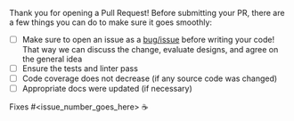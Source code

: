 Thank you for opening a Pull Request! Before submitting your PR, there are a few things you can do to make sure it goes smoothly:
- [ ] Make sure to open an issue as a [bug/issue](https://github.com/googleapis/java-service-management/issues/new/choose) before writing your code!  That way we can discuss the change, evaluate designs, and agree on the general idea
- [ ] Ensure the tests and linter pass
- [ ] Code coverage does not decrease (if any source code was changed)
- [ ] Appropriate docs were updated (if necessary)

Fixes #<issue_number_goes_here> ☕️
